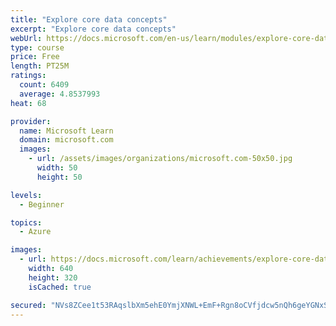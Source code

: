```yaml
---
title: "Explore core data concepts"
excerpt: "Explore core data concepts"
webUrl: https://docs.microsoft.com/en-us/learn/modules/explore-core-data-concepts/
type: course
price: Free
length: PT25M
ratings:
  count: 6409
  average: 4.8537993
heat: 68

provider:
  name: Microsoft Learn
  domain: microsoft.com
  images:
    - url: /assets/images/organizations/microsoft.com-50x50.jpg
      width: 50
      height: 50

levels:
  - Beginner

topics:
  - Azure

images:
  - url: https://docs.microsoft.com/learn/achievements/explore-core-data-concepts-social.png
    width: 640
    height: 320
    isCached: true

secured: "NVs8ZCee1t53RAqslbXm5ehE0YmjXNWL+EmF+Rgn8oCVfjdcw5nQh6geYGNxSZLa4CUUOpGFxDl1qwBYbv6Qdj62oV6rUs58TAvx1n5zOvO3R8KY5J7iAEfGrFB/1KXFtFO9TakfJGxq2RG4bMl4r91XGeVrlfRhwKiHt57NPr95YCRVfFnGBnicq3lM53QOjIbrxmZ7B2+kjWbsodkhKGM5k7eilfSYjd6Y9UJ6oK+lanqMqO9Aw1r0bZW9QducuW45+y/MtuF7EJYi8CsKltIjq6dRsDYNR7m+j8/WSSIKRh49pTJdJWmlzFjB+43tRarvjCevRdy6c2Yo4HwX0xqjkDpgZfHT1fBhMZ/47XK30c6wGZAvQGaZfDMJtZI5KH5QDwfj6MiOBn0bDLYFAcnZUHMUcXfmAP26s3GXbSU=;9OSPs6qCrQX7ny0nrQ+d4A=="
---
```


